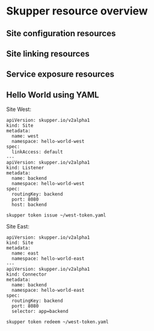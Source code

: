 # Skupper resource overview

## Site configuration resources

## Site linking resources

## Service exposure resources

## Hello World using YAML

Site West:

~~~
apiVersion: skupper.io/v2alpha1
kind: Site
metadata:
  name: west
  namespace: hello-world-west
spec:
  linkAccess: default
---
apiVersion: skupper.io/v2alpha1
kind: Listener
metadata:
  name: backend
  namespace: hello-world-west
spec:
  routingKey: backend
  port: 8080
  host: backend
~~~

~~~
skupper token issue ~/west-token.yaml
~~~

Site East:

~~~
apiVersion: skupper.io/v2alpha1
kind: Site
metadata:
  name: east
  namespace: hello-world-east
---
apiVersion: skupper.io/v2alpha1
kind: Connector
metadata:
  name: backend
  namespace: hello-world-east
spec:
  routingKey: backend
  port: 8080
  selector: app=backend
~~~

~~~
skupper token redeem ~/west-token.yaml
~~~
